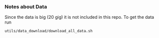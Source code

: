 ### Notes about Data 
Since the data is big (20 gig) it is not included in this repo. To get the data run 
```bash
utils/data_download/download_all_data.sh
```

